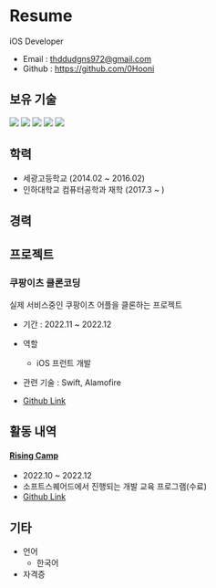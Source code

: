 # Resume

iOS Developer

- Email : thddudgns972@gmail.com
- Github : https://github.com/0Hooni

## 보유 기술

<img src="https://img.shields.io/badge/Swift-F05138?style=for-the-badge&logo=Swift&logoColor=white"> <img src="https://img.shields.io/badge/CocoaPods-EE3322?style=for-the-badge&logo=CocoaPods&logoColor=white"> <img src="https://img.shields.io/badge/C++-00599C?style=for-the-badge&logo=cplusplus&logoColor=white"> <img src="https://img.shields.io/badge/C%23-239120?style=for-the-badge&logo=Csharp&logoColor=white"> <img src="https://img.shields.io/badge/Unity-FFFFFF?style=for-the-badge&logo=unity&logoColor=black"> 

## 학력

- 세광고등학교 (2014.02 ~ 2016.02)
- 인하대학교 컴퓨터공학과 재학 (2017.3 ~ )


## 경력


## 프로젝트

### 쿠팡이츠 클론코딩

실제 서비스중인 쿠팡이츠 어플을 클론하는 프로젝트

- 기간 : 2022.11 ~ 2022.12
- 역할
  - iOS 프런트 개발

- 관련 기술 : Swift, Alamofire
- [Github Link](https://github.com/0Hooni/iOS/tree/main/Rising%20Camp/CoupangEats%20Clone)

## 활동 내역

#### [Rising Camp](https://risingcamp.com)

- 2022.10 ~ 2022.12
- 소프트스퀘어드에서 진행되는 개발 교육 프로그램(수료)
- [Github Link](https://github.com/0Hooni/iOS/tree/main/Rising%20Camp)

## 기타

- 언어
  - 한국어
- 자격증

